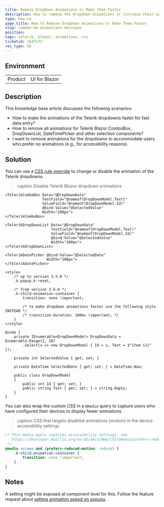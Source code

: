 ```yaml
---
title: Remove DropDown Animations or Make Them Faster
description: How to remove the dropdown animations or increase their speed
type: how-to
page_title: How To Remove DropDown Animations or Make Them Faster
slug: common-kb-animations-decrease
position: 
tags: telerik, blazor, animations, css
ticketid: 1637172
res_type: kb
---
```


## Environment

<table>
    <tbody>
        <tr>
            <td>Product</td>
            <td>UI for Blazor</td>
        </tr>
    </tbody>
</table>


## Description

This knowledge base article discusses the following scenarios:

* How to make the animations of the Telerik dropdowns faster for fast data entry?
* How to remove all animations for Telerik Blazor ComboBox, DropDownList, DateTimePicker and other selection components?
* I want to remove animations for the dropdowns to accommodate users who prefer no animations (e.g., for accessibility reasons).


## Solution

You can use a [CSS rule override](slug://themes-override) to change or disable the animation of the Telerik dropdowns.

>caption Disable Telerik Blazor dropdown animations

````RAZOR
<TelerikComboBox Data="@DropDownData"
                 TextField="@nameof(DropDownModel.Text)"
                 ValueField="@nameof(DropDownModel.Id)"
                 @bind-Value="@SelectedValue"
                 Width="200px">
</TelerikComboBox>

<TelerikDropDownList Data="@DropDownData"
                     TextField="@nameof(DropDownModel.Text)"
                     ValueField="@nameof(DropDownModel.Id)"
                     @bind-Value="@SelectedValue"
                     Width="200px">
</TelerikDropDownList>

<TelerikDatePicker @bind-Value="@SelectedDate"
                   Width="200px">
</TelerikDatePicker>

<style>
    /* up to version 3.5.0 */
    .k-popup.k-reset,

    /* from version 3.6.0 */
    .k-child-animation-container {
        transition: none !important;

        /* to make dropdown animations faster use the following style INSTEAD */
        /* transition-duration: 100ms !important; */
    }
</style>

@code {
    private IEnumerable<DropDownModel> DropDownData = Enumerable.Range(1, 20)
        .Select(x => new DropDownModel { Id = x, Text = $"Item {x}" });

    private int SelectedValue { get; set; }

    private DateTime SelectedDate { get; set; } = DateTime.Now;

    public class DropDownModel
    {
        public int Id { get; set; }
        public string Text { get; set; } = string.Empty;
    }
}
````

You can also wrap the custom CSS in a `@media` query to capture users who have configured their devices to display fewer animations.

>caption CSS that targets disabled animations (motion) in the device accessibility settings

<div class="skip-repl"></div>

````CSS
/* This media query captures accessibility settings, see 
   https://developer.mozilla.org/en-US/docs/Web/CSS/@media/prefers-reduced-motion#user_preferences
 */
@media screen and (prefers-reduced-motion: reduce) {
    .k-child-animation-container {
        transition: none !important;
    }
}
````


## Notes

A setting might be exposed at component level for this. Follow the feature request about [setting animation speed on popups](https://feedback.telerik.com/blazor/1586639-set-default-animation-speed-on-popups).
